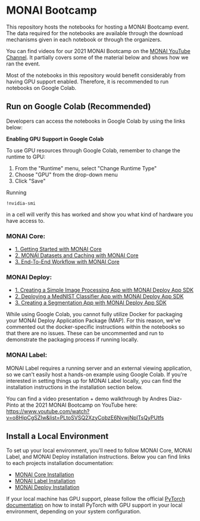 # MONAI Bootcamp
This repository hosts the notebooks for hosting a MONAI Bootcamp event. The data required for the notebooks are available through the download mechanisms given in each notebook or through the organizers.

You can find videos for our 2021 MONAI Bootcamp on the [MONAI YouTube Channel](https://www.youtube.com/playlist?list=PLtoSVSQ2XzyCobzE6NvwjNpITsQyPUtfs). It partially covers some of the material below and shows how we ran the event.

Most of the notebooks in this repository would benefit considerably from having GPU support enabled. Therefore, it is recommended to run notebooks on Google Colab.

## Run on Google Colab (Recommended)

Developers can access the notebooks in Google Colab by using the links below:

**Enabling GPU Support in Google Colab**

To use GPU resources through Google Colab, remember to change the runtime to GPU:

1. From the "Runtime" menu, select "Change Runtime Type"
2. Choose "GPU" from the drop-down menu
3. Click "Save"

Running

```shell
!nvidia-smi
```

in a cell will verify this has worked and show you what kind of hardware you have access to.

### MONAI Core:
* <a target="_blank" href="https://colab.research.google.com/github/Project-MONAI/monai-bootcamp/blob/main/MONAICore/1. Getting Started with MONAI.ipynb">1. Getting Started with MONAI Core</a>
* <a target="_blank" href="https://colab.research.google.com/github/Project-MONAI/monai-bootcamp/blob/main/MONAICore/2. MONAI Datasets and Caching.ipynb">2. MONAI Datasets and Caching with MONAI Core</a>
* <a target="_blank" href="https://colab.research.google.com/github/Project-MONAI/monai-bootcamp/blob/main/MONAICore/3. End-To-End Workflow with MONAI.ipynb">3. End-To-End Workflow with MONAI Core</a>

### MONAI Deploy:
* <a target="_blank" href="https://colab.research.google.com/github/Project-MONAI/monai-bootcamp/blob/main/MONAIDeploy/01_simple_app.ipynb">1. Creating a Simple Image Processing App with MONAI Deploy App SDK</a>
* <a target="_blank" href="https://colab.research.google.com/github/Project-MONAI/monai-bootcamp/blob/main/MONAIDeploy/02_mednist_app-prebuilt.ipynb">2. Deploying a MedNIST Classifier App with MONAI Deploy App SDK</a>
* <a target="_blank" href="https://colab.research.google.com/github/Project-MONAI/monai-bootcamp/blob/main/MONAIDeploy/03_segmentation_app.ipynb">3. Creating a Segmentation App with MONAI Deploy App SDK</a>

While using Google Colab, you cannot fully utilize Docker for packaging your MONAI Deploy Application Package (MAP). For this reason, we've commented out the docker-specific instructions within the notebooks so that there are no issues. These can be uncommented and run to demonstrate the packaging process if running locally.

### MONAI Label:
MONAI Label requires a running server and an external viewing application, so we can't easily host a hands-on example using Google Colab.  If you're interested in setting things up for MONAI Label locally, you can find the installation instructions in the installation section below. 

You can find a video presentation + demo walkthrough by Andres Diaz-Pinto at the 2021 MONAI Bootcamp on YouTube here: https://www.youtube.com/watch?v=o8HipCgSZIw&list=PLtoSVSQ2XzyCobzE6NvwjNpITsQyPUtfs

## Install a Local Environment

To set up your local environment, you'll need to follow MONAI Core, MONAI Label, and MONAI Deploy installation instructions. Below you can find links to each projects installation documentation:

* [MONAI Core Installation](https://docs.monai.io/en/stable/installation.html)
* [MONAI Label Installation](https://docs.monai.io/projects/label/en/latest/installation.html)
* [MONAI Deploy Installation](https://docs.monai.io/projects/monai-deploy-app-sdk/en/latest/getting_started/installing_app_sdk.html)

If your local machine has GPU support, please follow the official [PyTorch documentation](https://pytorch.org/get-started/locally/) on how to install PyTorch with GPU support in your local environment, depending on your system configuration.
